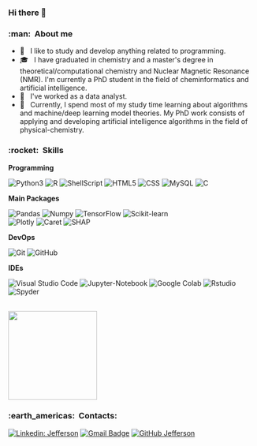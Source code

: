 ### Hi there 👋

<!--
**jeffrichardchemistry/jeffrichardchemistry** is a ✨ _special_ ✨ repository because its `README.md` (this file) appears on your GitHub profile.

Here are some ideas to get you started:

- 🔭 I’m currently working on ...
- 🌱 I’m currently learning ...
- 👯 I’m looking to collaborate on ...
- 🤔 I’m looking for help with ...
- 💬 Ask me about ...
- 📫 How to reach me: ...
- 😄 Pronouns: ...
- ⚡ Fun fact: ...
-->

<h3> :man: &nbsp;About me</h3>

- 🤔 &nbsp; I like to study and develop anything related to programming.
- 🎓 &nbsp; I have graduated in chemistry and a master's degree in theoretical/computational chemistry and Nuclear Magnetic Resonance (NMR). I'm currently a PhD student in the field of cheminformatics and artificial intelligence.
- 💼 &nbsp; I've worked as a data analyst.
- 🌱 &nbsp; Currently, I spend most of my study time learning about algorithms and machine/deep learning model theories. My PhD work consists of applying and developing artificial intelligence algorithms in the field of physical-chemistry.

<h3> :rocket: &nbsp;Skills </h3>

**Programming**
  
  ![Python3](https://img.shields.io/badge/-Python-333333?style=flat&logo=python&logoColor=blue)
  ![R](https://img.shields.io/badge/-R-333333?style=flat&logo=r&logoColor=blue)
  ![ShellScript](https://img.shields.io/badge/-ShellScript-333333?style=flat&logo=linux&logoColor=blue)
  ![HTML5](https://img.shields.io/badge/-HTML5-333333?style=flat&logo=HTML5)
  ![CSS](https://img.shields.io/badge/-CSS-333333?style=flat&logo=CSS3&logoColor=1572B6)
  ![MySQL](https://img.shields.io/badge/-MySQL-333333?style=flat&logo=mysql)
  ![C](https://img.shields.io/badge/-C-333333?style=flat&logo=C%2B%2B&logoColor=00599C)

**Main Packages**
  
  ![Pandas](https://img.shields.io/badge/-Pandas-333333?style=flat&logo=pandas&logoColor)
  ![Numpy](https://img.shields.io/badge/-Numpy-333333?style=flat&logo=numpy&logoColor=yellow)
  ![TensorFlow](https://img.shields.io/badge/-Tensorflow-333333?style=flat&logo=tensorflow&logoColor=orange)
  ![Scikit-learn](https://img.shields.io/badge/-ScikitLearn-333333?style=flat&logo=scikitlearn&logoColor=orange)  
  ![Plotly](https://img.shields.io/badge/-Plotly-333333?style=flat&logo=plotly&logoColor=orange)
  ![Caret](https://img.shields.io/badge/-Caret-333333?style=flat&logo=pycaret&logoColor=orange)
  ![SHAP](https://img.shields.io/badge/-SHAP-333333?style=flat&logo=shap&logoColor=orange)
  
**DevOps**

  ![Git](https://img.shields.io/badge/-Git-333333?style=flat&logo=git)
  ![GitHub](https://img.shields.io/badge/-GitHub-333333?style=flat&logo=github)

**IDEs**

  ![Visual Studio Code](https://img.shields.io/badge/-Visual%20Studio%20Code-333333?style=flat&logo=visual-studio-code&logoColor=007ACC)
  ![Jupyter-Notebook](https://img.shields.io/badge/-Jupyter-333333?style=flat&logo=jupyter&logoColor=orange)
  ![Google Colab](https://img.shields.io/badge/-GoogleColab-333333?style=flat&logo=googlecolab&logoColor=orange)
  ![Rstudio](https://img.shields.io/badge/-Rstudio-333333?style=flat&logo=rstudio&logoColor=blue)
  ![Spyder](https://img.shields.io/badge/-Spyder-333333?style=flat&logo=Spyder%20IDE&logoColor=red)

<br/>

<a href="https://github.com/jeffrichardchemistry">
  <img height="180em" src="https://github-readme-stats.vercel.app/api?username=jeffrichardchemistry&theme=dracula&show_icons=true" />
</a>

<br/>

<h3> :earth_americas: &nbsp;Contacts: </h3> 

[![Linkedin: Jefferson](https://img.shields.io/badge/-Jefferson-blue?style=flat-square&logo=Linkedin&logoColor=white&link=LINK-DO-SEU-LINKEDIN)](https://www.linkedin.com/in/jeffrichardchemistry/)
[![Gmail Badge](https://img.shields.io/badge/-jrichardquimica@gmail.com-006bed?style=flat-square&logo=Gmail&logoColor=white&link=mailto:SEU-EMAIL)](mailto:jrichardquimica@gmail.com)
[![GitHub Jefferson](https://img.shields.io/github/followers/jeffrichardchemistry?label=follow&style=social)](https://github.com/jeffrichardchemistry)
